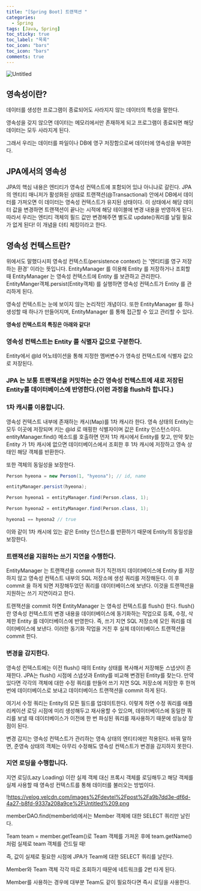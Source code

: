 ```yaml
---
title: "[Spring Boot] 트랜잭션 "
categories:
  - Spring
tags: [Java, Spring]
toc_sticky: true
toc_label: "목록"
toc_icon: "bars"
toc_icon: "bars"
comments: true
---
```


![Untitled](https://tecoble.techcourse.co.kr/static/f11e41fcb46e962e898e8816ba02d5f5/6050d/spring.png)

## 영속성이란?

데이터를 생성한 프로그램이 종료되어도 사라지지 않는 데이터의 특성을 말한다.

영속성을 갖지 않으면 데이터는 메모리에서만 존재하게 되고 프로그램이 종료되면 해당 데이터는 모두 사라지게 된다.

그래서 우리는 데이터를 파일이나 DB에 영구 저장함으로써 데이터에 영속성을 부여한다.

## JPA에서의 영속성

JPA의 핵심 내용은 엔티티가 영속성 컨텍스트에 포함되어 있냐 아니냐로 갈린다. JPA의 엔티티 매니저가 활성화된 상태로 트랜잭션(@Transactional) 안에서 DB에서 데이터를 가져오면 이 데이터는 영속성 컨텍스트가 유지된 상태이다. 이 상태에서 해당 데이터 값을 변경하면 트랜잭션이 끝나는 시적에 해당 테이블에 변경 내용을 반영하게 된다. 따라서 우리는 엔티티 객체의 필드 값만 변경해주면 별도로 update()쿼리를 날릴 필요가 없게 된다! 이 개념을 더티 체킹이라고 한다.

## 영속성 컨텍스트란?

위에서도 말했다시피 영속성 컨텍스트(persistence context) 는 '엔티티를 영구 저장하는 환경' 이라는 뜻입니다. EntityManager 를 이용해 Entity 를 저장하거나 조회할 때 EntityManager 는 영속성 컨텍스트에 Entity 를 보관하고 관리한다.
EntityManger객체.persist(Entity객체) 를 실행하면 영속성 컨텍스트가 Entity 를 관리하게 된다.

영속성 컨텍스트는 눈에 보이지 않는 논리적인 개념이다. 또한 EntityManager 를 하나 생성할 때 하나가 만들어지며, EntityManager 를 통해 접근할 수 있고 관리할 수 있다.

**영속성 컨텍스트의 특징은 아래와 같다!**

### 영속성 컨텍스트는 Entity 를 식별자 값으로 구분한다.

Entity에서 @Id 어노테이션을 통해 지정한 멤버변수가 영속성 컨텍스트에 식별자 값으로 저장된다.

### JPA 는 보통 트랜잭션을 커밋하는 순간 영속성 컨텍스트에 새로 저장된 Entity를 데이터베이스에 반영한다.(이런 과정을 flush라 합니다.)

### 1차 캐시를 이용합니다.

영속성 컨텍스트 내부에 존재하는 캐시(Map)를 1차 캐시라 한다. 영속 상태의 Entity는 모두 이곳에 저장되며 키는 @Id 로 매핑한 식별자이며 값은 Entity 인스턴스이다. entityManager.find() 메소드를 호출하면 먼저 1차 캐시에서 Entity를 찾고, 만약 찾는 Entity 가 1차 캐시에 없으면 데이터베이스에서 조회한 후 1차 캐시에 저장하고 영속 상태인 해당 객체를 반환한다.

또한 객체의 동일성을 보장한다.

```java
Person hyeona = new Person(1, "hyeona"); // id, name

entityManager.persist(hyeona);

Person hyeona1 = entityManager.find(Person.class, 1);

Person hyeona2 = entityManager.find(Person.class, 1);

hyeona1 == hyeona2 // true
```

이와 같이 1차 캐시에 있는 같은 Entity 인스턴스를 반환하기 때문에 Entity의 동일성을 보장한다.

### 트랜잭션을 지원하는 쓰기 지연을 수행한다.

EntityManager 는 트랜잭션을 commit 하기 직전까지 데이터베이스에 Entity 를 저장하지 않고 영속성 컨텍스트 내부의 SQL 저장소에 생성 쿼리를 저장해둔다.
이 후 commit 을 하게 되면 저장해두었던 쿼리를 데이터베이스에 보낸다.
이것을 트랜잭션을 지원하는 쓰기 지연이라고 한다.

트랜잭션을 commit 하면 EntityManager 는 영속성 컨텍스트를 flush() 한다.
flush() 란 영속성 컨텍스트의 변경 내용을 데이터베이스에 동기화하는 작업으로 등록, 수정, 삭제한 Entity 를 데이터베이스에 반영한다.
즉, 쓰기 지연 SQL 저장소에 모인 쿼리를 데이터베이스에 보낸다.
이러한 동기화 작업을 거친 후 실제 데이터베이스 트랜잭션을 commit 한다.

### 변경을 감지한다.

영속성 컨텍스트에는 이전 flush() 때의 Entity 상태를 복사해서 저장해둔 스냅샷이 존재한다.
JPA는 flush() 시점에 스냅샷과 Entity를 비교해 변경된 Entity를 찾는다.
만약 있다면 각각의 객체에 대한 수정 쿼리를 만들어 쓰기 지연 SQL 저장소에 저장한 후 한꺼번에 데이터베이스로 보내고 데이터베이스 트랜잭션을 commit 하게 된다.

여기서 수정 쿼리는 Entity의 모든 필드를 업데이트한다.
이렇게 하면 수정 쿼리를 애플리케이션 로딩 시점에 미리 생성해두고 재사용할 수 있으며, 데이터베이스에 동일한 쿼리를 보낼 때 데이터베이스가 이전에 한 번 파싱된 쿼리를 재사용하기 때문에 성능상 장점이 된다.

변경 감지는 영속성 컨텍스트가 관리하는 영속 상태의 엔티티에만 적용된다.
바꿔 말하면, 준영속 상태의 객체는 아무리 수정해도 영속성 컨텍스트가 변경을 감지하지 못한다.

### 지연 로딩을 수행합니다.

지연 로딩(Lazy Loading) 이란 실제 객체 대신 프록시 객체를 로딩해두고 해당 객체를 실제 사용할 때 영속성 컨텍스트를 통해 데이터를 불러오는 방법이다.

!https://velog.velcdn.com/images%2Fdevtel%2Fpost%2Fa9b7dd3e-df6d-4a27-b8fd-9337a208a9ce%2FUntitled%209.png

memberDAO.find(memberId)에서는 Member 객체에 대한 SELECT 쿼리만 날린다.

Team team = member.getTeam()로 Team 객체를 가져온 후에 team.getName()처럼 실제로 team 객체를 건드릴 때!

즉, 값이 실제로 필요한 시점에 JPA가 Team에 대한 SELECT 쿼리를 날린다.

Member와 Team 객체 각각 따로 조회하기 때문에 네트워크를 2번 타게 된다.

Member를 사용하는 경우에 대부분 Team도 같이 필요하다면 즉시 로딩을 사용한다.
